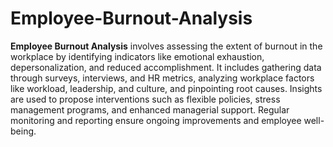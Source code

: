 # Employee-Burnout-Analysis
**Employee Burnout Analysis** involves assessing the extent of burnout in the workplace by identifying indicators like emotional exhaustion, depersonalization, and reduced accomplishment. It includes gathering data through surveys, interviews, and HR metrics, analyzing workplace factors like workload, leadership, and culture, and pinpointing root causes. Insights are used to propose interventions such as flexible policies, stress management programs, and enhanced managerial support. Regular monitoring and reporting ensure ongoing improvements and employee well-being.
